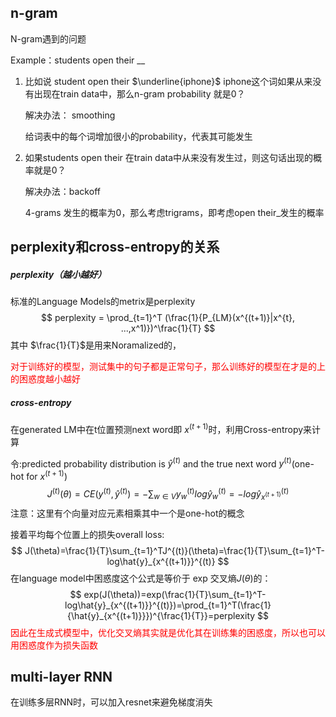 ## n-gram

N-gram遇到的问题

Example：students open their __

1. 比如说 student open their $\underline{iphone}$   iphone这个词如果从来没有出现在train data中，那么n-gram probability 就是0？

   解决办法： smoothing

   给词表中的每个词增加很小的probability，代表其可能发生

2. 如果students open their 在train data中从来没有发生过，则这句话出现的概率就是0？

   解决办法：backoff

   4-grams 发生的概率为0，那么考虑trigrams，即考虑open their_发生的概率

## perplexity和cross-entropy的关系

##### perplexity（越小越好）

标准的Language Models的metrix是perplexity
$$
perplexity = \prod_{t=1}^T (\frac{1}{P_{LM}(x^{(t+1)}|x^{t}, ...,x^1)})^\frac{1}{T}
$$
其中 $\frac{1}{T}$是用来Noramalized的，

<font color=red>对于训练好的模型，测试集中的句子都是正常句子，那么训练好的模型在才是的上的困惑度越小越好</font>

##### cross-entropy

在generated LM中在t位置预测next word即 $x^{(t+1)}$时，利用Cross-entropy来计算

令:predicted probability distribution is $\hat{y}^{(t)}$ and the true next word $y^{(t)}$(one-hot for $x^{(t+1)}$) 
$$
J^{(t)}(\theta)=CE(y^{(t)}, \hat{y}^{(t)})=-\sum_{w\in V}y^{(t)}_{w}log\hat{y}_{w}^{(t)}=-log\hat{y}_{x^{(t+1)}}^{(t)}
$$
注意：这里有个向量对应元素相乘其中一个是one-hot的概念

接着平均每个位置上的损失overall loss:
$$
J(\theta)=\frac{1}{T}\sum_{t=1}^TJ^{(t)}(\theta)=\frac{1}{T}\sum_{t=1}^T-log\hat{y}_{x^{(t+1)}}^{(t)}
$$
在language model中困惑度这个公式是等价于 exp 交叉熵$J(\theta)$的：
$$
exp(J(\theta))=exp(\frac{1}{T}\sum_{t=1}^T-log\hat{y}_{x^{(t+1)}}^{(t)})=\prod_{t=1}^T(\frac{1}{\hat{y}_{x^{(t+1)}}})^{\frac{1}{T}}=perplexity
$$
<font color=red>因此在生成式模型中，优化交叉熵其实就是优化其在训练集的困惑度，所以也可以用困惑度作为损失函数</font>

## multi-layer RNN

在训练多层RNN时，可以加入resnet来避免梯度消失